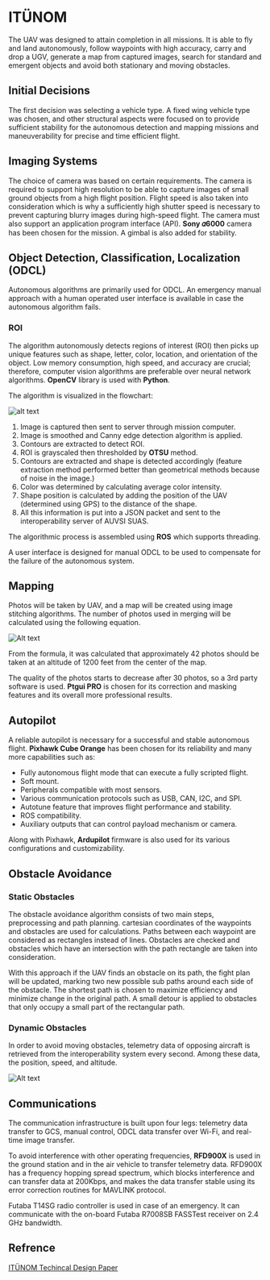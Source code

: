# ITÜNOM
The UAV was designed to attain completion in all missions. It is able to fly and land autonomously, follow waypoints with high accuracy, carry and drop a UGV, generate a map from captured images, search for standard and emergent objects and avoid both stationary and moving obstacles.
## Initial Decisions
The first decision was selecting a vehicle type. A fixed wing vehicle type was chosen, and other structural aspects were focused on to provide sufficient stability for the autonomous detection and mapping missions and maneuverability for precise and time efficient flight.	
## Imaging Systems
The choice of camera was based on certain requirements. The camera is required to support high resolution to be able to capture images of small ground objects from a high flight position. Flight speed is also taken into consideration which is why a sufficiently high shutter speed is necessary to prevent capturing blurry images during high-speed flight. The camera must also support an application program interface (API). **Sony 𝛼6000** camera has been chosen for the mission. A gimbal is also added for stability.
## Object Detection, Classification, Localization (ODCL)
Autonomous algorithms are primarily used for ODCL. An emergency manual approach with a human operated user interface is available in case the autonomous algorithm fails.
### ROI
The algorithm autonomously detects regions of interest (ROI) then picks up unique features such as shape, letter, color, location, and orientation of the object. Low memory consumption, high speed, and accuracy are crucial; therefore, computer vision algorithms are preferable over neural network algorithms. **OpenCV** library is used with **Python**.

The algorithm is visualized in the flowchart:

![alt text](https://github.com/youssefmohamed0/test/blob/main/images/itunom%20pictures/Picture3.png)

1.	Image is captured then sent to server through mission computer.
2.	Image is smoothed and Canny edge detection algorithm is applied.
3.	Contours are extracted to detect ROI.
4.	ROI is grayscaled then thresholded by **OTSU** method.
5.	Contours are extracted and shape is detected accordingly (feature extraction method performed better than geometrical methods because of noise in the image.)
6.	Color was determined by calculating average color intensity.
7.	Shape position is calculated by adding the position of the UAV (determined using GPS) to the distance of the shape.
8.	All this information is put into a JSON packet and sent to the interoperability server of AUVSI SUAS.

The algorithmic process is assembled using **ROS** which supports threading.

A user interface is designed for manual ODCL to be used to compensate for the failure of the autonomous system.
## Mapping
Photos will be taken by UAV, and a map will be created using image stitching algorithms. 
The number of photos used in merging will be calculated using the following equation.

![Alt text](https://github.com/youssefmohamed0/test/blob/main/images/itunom%20pictures/Picture2.png)

From the formula, it was calculated that approximately 42 photos should be taken at an altitude of 1200 feet from the center of the map.

The quality of the photos starts to decrease after 30 photos, so a 3rd party software is used. **Ptgui PRO** is chosen for its correction and masking features and its overall more professional results.
## Autopilot
 A reliable autopilot is necessary for a successful and stable autonomous flight. **Pixhawk Cube Orange** has been chosen for its reliability and many more capabilities such as:

*	Fully autonomous flight mode that can execute a fully scripted flight.
*	Soft mount.
*	Peripherals compatible with most sensors.
*	Various communication protocols such as USB, CAN, I2C, and SPI.
*	Autotune feature that improves flight performance and stability.
*	ROS compatibility.
*	Auxiliary outputs that can control payload mechanism or camera.

Along with Pixhawk, **Ardupilot** firmware is also used for its various configurations and customizability.
## Obstacle Avoidance
### Static Obstacles
The obstacle avoidance algorithm consists of two main steps, preprocessing and path planning. cartesian coordinates of the waypoints and obstacles are used for calculations. Paths between each waypoint are considered as rectangles instead of lines. Obstacles are checked and obstacles which have an intersection with the path rectangle are taken into consideration.

With this approach if the UAV finds an obstacle on its path, the fight plan will be updated, marking two new possible sub paths around each side of the obstacle. The shortest path is chosen to maximize efficiency and minimize change in the original path. A small detour is applied to obstacles that only occupy a small part of the rectangular path. 
### Dynamic Obstacles
In order to avoid moving obstacles, telemetry data of opposing aircraft is retrieved from the interoperability system every second. Among these data, the position, speed, and altitude.

![Alt text](https://github.com/youssefmohamed0/test/blob/main/images/itunom%20pictures/Picture4.png)
## Communications
The communication infrastructure is built upon four legs: telemetry data transfer to GCS, manual control, ODCL data transfer over Wi-Fi, and real-time image transfer.

To avoid interference with other operating frequencies, **RFD900X** is used in the ground station and in the air vehicle to transfer telemetry data. RFD900X has a frequency hopping spread spectrum, which blocks interference and can transfer data at 200Kbps, and makes the data transfer stable using its error correction routines for MAVLINK protocol.

Futaba T14SG radio controller is used in case of an emergency. It can communicate with the on-board Futaba R7008SB FASSTest receiver on 2.4 GHz bandwidth.
## Refrence
[ITÜNOM Techincal Design Paper](https://drive.google.com/file/d/1Hu7DjxAuMirIuY8a4bGs_LTfQ1pByS0L/view?usp=sharing)
